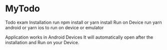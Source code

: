 # MyTodo
Todo exam
Installation
run npm install or yarn install
Run on Device
run yarn android or yarn ios to run on device or emulator

Application works in Android Devices It will automatically open after the installation
and Run on your Device.
